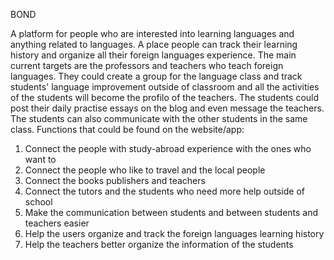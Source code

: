BOND

A platform for people who are interested into learning languages and anything related to languages. A place people can track their learning history and organize all their foreign languages experience. 
The main current targets are the professors and teachers who teach foreign languages. They could create a group for the language class and track students' language improvement outside of classroom and all the activities of the students will become the profilo of the teachers. 
The students could post their daily practise essays on the blog and even message the teachers. The students can also communicate with the other students in the same class. 
Functions that could be found on the website/app: 
1) Connect the people with study-abroad experience with the ones who want to 
2) Connect the people who like to travel and the local people 
3) Connect the books publishers and teachers 
4) Connect the tutors and the students who need more help outside of school
5) Make the communication between students and between students and teachers easier 
6) Help the users organize and track the foreign languages learning history 
7) Help the teachers better organize the information of the students 


